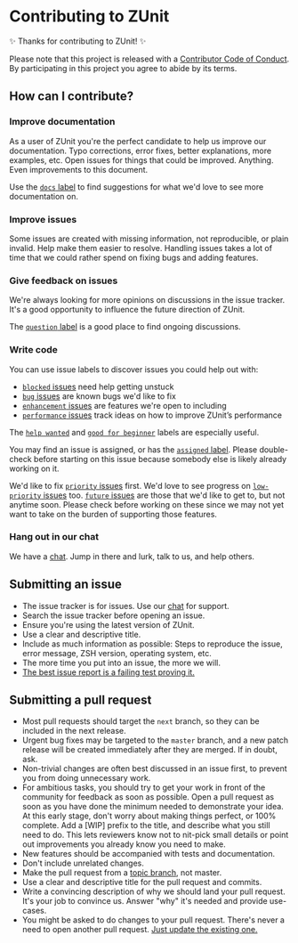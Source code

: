 # Contributing to ZUnit

✨ Thanks for contributing to ZUnit! ✨

Please note that this project is released with a [Contributor Code of Conduct](code-of-conduct.md). By participating in this project you agree to abide by its terms.

## How can I contribute?

### Improve documentation

As a user of ZUnit you're the perfect candidate to help us improve our documentation. Typo corrections, error fixes, better explanations, more examples, etc. Open issues for things that could be improved. Anything. Even improvements to this document.

Use the [`docs` label](https://github.com/molovo/zunit/labels/docs) to find suggestions for what we'd love to see more documentation on.

### Improve issues

Some issues are created with missing information, not reproducible, or plain invalid. Help make them easier to resolve. Handling issues takes a lot of time that we could rather spend on fixing bugs and adding features.

### Give feedback on issues

We're always looking for more opinions on discussions in the issue tracker. It's a good opportunity to influence the future direction of ZUnit.

The [`question` label](https://github.com/molovo/zunit/labels/question) is a good place to find ongoing discussions.

### Write code

You can use issue labels to discover issues you could help out with:

* [`blocked` issues](https://github.com/molovo/zunit/labels/blocked) need help getting unstuck
* [`bug` issues](https://github.com/molovo/zunit/labels/bug) are known bugs we'd like to fix
* [`enhancement` issues](https://github.com/molovo/zunit/labels/enhancement) are features we're open to including
* [`performance` issues](https://github.com/molovo/zunit/labels/performance) track ideas on how to improve ZUnit’s performance

The [`help wanted`](https://github.com/molovo/zunit/labels/help%20wanted) and [`good for beginner`](https://github.com/molovo/zunit/labels/good%20for%20beginner) labels are especially useful.

You may find an issue is assigned, or has the [`assigned` label](https://github.com/molovo/zunit/labels/assigned). Please double-check before starting on this issue because somebody else is likely already working on it.

We'd like to fix [`priority` issues](https://github.com/molovo/zunit/labels/priority) first. We'd love to see progress on [`low-priority` issues](https://github.com/molovo/zunit/labels/low%20priority) too. [`future` issues](https://github.com/molovo/zunit/labels/future) are those that we'd like to get to, but not anytime soon. Please check before working on these since we may not yet want to take on the burden of supporting those features.

### Hang out in our chat

We have a [chat](https://gitter.im/molovo/zunit). Jump in there and lurk, talk to us, and help others.

## Submitting an issue

- The issue tracker is for issues. Use our [chat](https://gitter.im/molovo/zunit) for support.
- Search the issue tracker before opening an issue.
- Ensure you're using the latest version of ZUnit.
- Use a clear and descriptive title.
- Include as much information as possible: Steps to reproduce the issue, error message, ZSH version, operating system, etc.
- The more time you put into an issue, the more we will.
- [The best issue report is a failing test proving it.](https://twitter.com/sindresorhus/status/579306280495357953)

## Submitting a pull request

- Most pull requests should target the `next` branch, so they can be included in the next release.
- Urgent bug fixes may be targeted to the `master` branch, and a new patch release will be created immediately after they are merged. If in doubt, ask.
- Non-trivial changes are often best discussed in an issue first, to prevent you from doing unnecessary work.
- For ambitious tasks, you should try to get your work in front of the community for feedback as soon as possible. Open a pull request as soon as you have done the minimum needed to demonstrate your idea. At this early stage, don't worry about making things perfect, or 100% complete. Add a [WIP] prefix to the title, and describe what you still need to do. This lets reviewers know not to nit-pick small details or point out improvements you already know you need to make.
- New features should be accompanied with tests and documentation.
- Don't include unrelated changes.
- Make the pull request from a [topic branch](https://github.com/dchelimsky/rspec/wiki/Topic-Branches), not master.
- Use a clear and descriptive title for the pull request and commits.
- Write a convincing description of why we should land your pull request. It's your job to convince us. Answer "why" it's needed and provide use-cases.
- You might be asked to do changes to your pull request. There's never a need to open another pull request. [Just update the existing one.](https://github.com/RichardLitt/docs/blob/master/amending-a-commit-guide.md)
